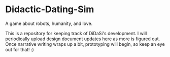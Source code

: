 # Didactic-Dating-Sim
A game about robots, humanity, and love.

This is a repository for keeping track of DiDaSi's development.
I will periodically upload design document updates here as more is figured out. Once narrative writing wraps up a bit, prototyping will begin, so keep an eye out for that! :)
